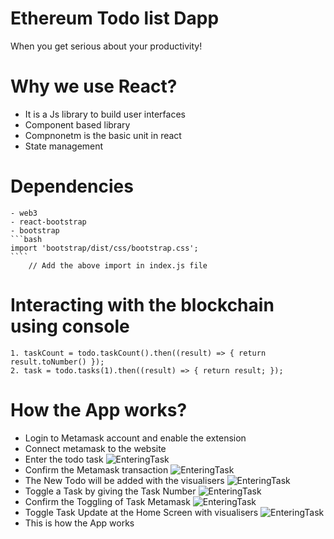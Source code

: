 # Ethereum Todo list Dapp
When you get serious about your productivity!

# Why we use React?
- It is a Js library to build user interfaces
- Component based library
- Compnonetm is the basic unit in react
- State management

# Dependencies
    - web3
    - react-bootstrap
    - bootstrap 
    ```bash
    import 'bootstrap/dist/css/bootstrap.css'; 
    ````
        // Add the above import in index.js file
    
 
# Interacting with the blockchain using console
    1. taskCount = todo.taskCount().then((result) => { return result.toNumber() });
    2. task = todo.tasks(1).then((result) => { return result; });

# How the App works?
- Login to Metamask account and enable the extension
- Connect metamask to the website
- Enter the todo task 
![EnteringTask]('./screenshots/enteringtask.png')
- Confirm the Metamask transaction
![EnteringTask]('./screenshots/confirmentermetamask.png')
- The New Todo will be added with the visualisers
![EnteringTask]('./screenshots/newTodoAdded.png')
- Toggle a Task by giving the Task Number
![EnteringTask]('./screenshots/toggleTask.png')
- Confirm the Toggling of Task Metamask
![EnteringTask]('./screenshots/toggleConfirmMetamask.png')
- Toggle Task Update at the Home Screen with visualisers
![EnteringTask]('./screenshots/toggleHome.png')
- This is how the App works

